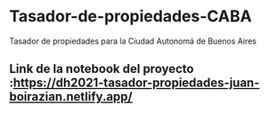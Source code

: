 # Tasador-de-propiedades-CABA
Tasador de propiedades para la Ciudad Autonomá de Buenos Aires

## Link de la notebook del proyecto :https://dh2021-tasador-propiedades-juan-boirazian.netlify.app/
